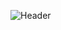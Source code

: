 ![Header]([https://pin.it/1Amc2aQhttps://pin.it/1Amc2aQ](https://pin.it/1Amc2aQ)https://pin.it/1Amc2aQ](https://github.com/sshyta/sshyta/blob/main/whodatvillain.gif)https://github.com/sshyta/sshyta/blob/main/whodatvillain.gif)

